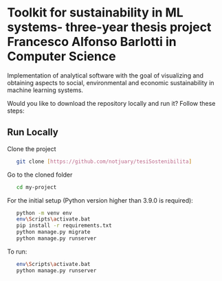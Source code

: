 
# Toolkit for sustainability in ML systems- three-year thesis project Francesco Alfonso Barlotti in Computer Science

Implementation of analytical software with the goal of visualizing and obtaining aspects to social, environmental and economic sustainability in machine learning systems.

Would you like to download the repository locally and run it? Follow these steps:


## Run Locally

Clone the project

```bash
   git clone [https://github.com/notjuary/tesiSostenibilita]
```

Go to the cloned folder

```bash
   cd my-project
```

For the initial setup (Python version higher than 3.9.0 is required):

```bash
   python -m venv env
   env\Scripts\activate.bat
   pip install -r requirements.txt
   python manage.py migrate
   python manage.py runserver 
```

To run:

```bash
   env\Scripts\activate.bat
   python manage.py runserver
```
